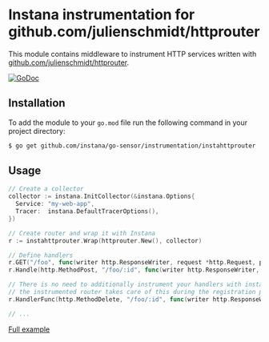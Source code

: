 Instana instrumentation for github.com/julienschmidt/httprouter
===============================================================

This module contains middleware to instrument HTTP services written with [github.com/julienschmidt/httprouter](https://github.com/julienschmidt/httprouter).

[![GoDoc](https://img.shields.io/static/v1?label=godoc&message=reference&color=blue)][godoc]


Installation
------------

To add the module to your `go.mod` file run the following command in your project directory:

```bash
$ go get github.com/instana/go-sensor/instrumentation/instahttprouter
```

Usage
-----

```go
// Create a collector
collector := instana.InitCollector(&instana.Options{
  Service: "my-web-app",
  Tracer:  instana.DefaultTracerOptions(),
})

// Create router and wrap it with Instana
r := instahttprouter.Wrap(httprouter.New(), collector)

// Define handlers
r.GET("/foo", func(writer http.ResponseWriter, request *http.Request, params httprouter.Params) {})
r.Handle(http.MethodPost, "/foo/:id", func(writer http.ResponseWriter, request *http.Request, params httprouter.Params) {})

// There is no need to additionally instrument your handlers with instana.TracingHandlerFunc(), since
// the instrumented router takes care of this during the registration process.
r.HandlerFunc(http.MethodDelete, "/foo/:id", func(writer http.ResponseWriter, request *http.Request) {})

// ...
```

[Full example](../../example/httprouter/main.go)

[godoc]: https://pkg.go.dev/github.com/instana/go-sensor/instrumentation/instahttprouter

